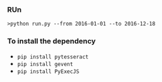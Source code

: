 ### RUn
`>python run.py --from 2016-01-01 --to 2016-12-18`

### To install the dependency
- `pip install pytesseract`
- `pip install gevent`
- `pip install PyExecJS`
